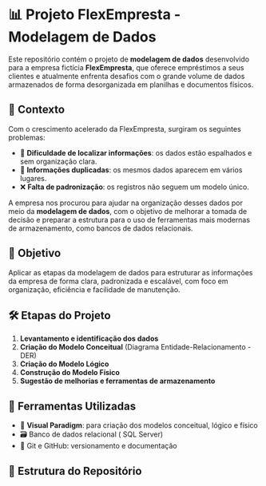 # 📊 Projeto FlexEmpresta - Modelagem de Dados

Este repositório contém o projeto de **modelagem de dados** desenvolvido para a empresa fictícia **FlexEmpresta**, que oferece empréstimos a seus clientes e atualmente enfrenta desafios com o grande volume de dados armazenados de forma desorganizada em planilhas e documentos físicos.

## 🧩 Contexto

Com o crescimento acelerado da FlexEmpresta, surgiram os seguintes problemas:

- 📌 **Dificuldade de localizar informações**: os dados estão espalhados e sem organização clara.
- 🔁 **Informações duplicadas**: os mesmos dados aparecem em vários lugares.
- ❌ **Falta de padronização**: os registros não seguem um modelo único.

A empresa nos procurou para ajudar na organização desses dados por meio da **modelagem de dados**, com o objetivo de melhorar a tomada de decisão e preparar a estrutura para o uso de ferramentas mais modernas de armazenamento, como bancos de dados relacionais.

## 🎯 Objetivo

Aplicar as etapas da modelagem de dados para estruturar as informações da empresa de forma clara, padronizada e escalável, com foco em organização, eficiência e facilidade de manutenção.

## 🛠️ Etapas do Projeto

1. **Levantamento e identificação dos dados**
2. **Criação do Modelo Conceitual** (Diagrama Entidade-Relacionamento - DER)
3. **Criação do Modelo Lógico**
4. **Construção do Modelo Físico**
5. **Sugestão de melhorias e ferramentas de armazenamento**

## 🧰 Ferramentas Utilizadas

- 🧩 **Visual Paradigm**: para criação dos modelos conceitual, lógico e físico
- 🗃️ Banco de dados relacional ( SQL Server)
- 📂 Git e GitHub: versionamento e documentação

## 📁 Estrutura do Repositório

